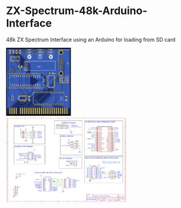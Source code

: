 # ZX-Spectrum-48k-Arduino-Interface
 48k ZX Spectrum Interface using an Arduino for loading from SD card 

<img src="/Documents/ZX-Spectrum-Interface_2024-09-05.png" alt="Description" width="35%" height="35%">
<img src="/Documents/Schematic_ZX-Spectrum-Interface_2024-09-05.png" alt="Description" width="65%" height="65%">
